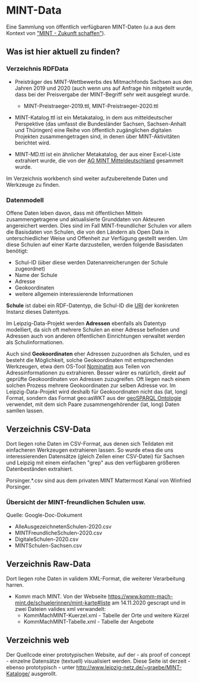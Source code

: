 # MINT-Data

Eine Sammlung von öffentlich verfügbaren MINT-Daten (u.a aus dem Kontext von
["MINT - Zukunft schaffen"](https://mintzukunftschaffen.de/)).

## Was ist hier aktuell zu finden?

### Verzeichnis RDFData

* Preisträger des MINT-Wettbewerbs des Mitmachfonds Sachsen aus den Jahren
  2019 und 2020 (auch wenn uns auf Anfrage hin mitgeteilt wurde, dass bei der
  Preisvergabe der MINT-Begriff sehr weit ausgelegt wurde.
  * MINT-Preistraeger-2019.ttl,  MINT-Preistraeger-2020.ttl

* MINT-Katalog.ttl ist ein Metakatalog, in dem aus mitteldeutscher Perspektive
  (das umfasst die Bundesländer Sachsen, Sachsen-Anhalt und Thüringen) eine
  Reihe von öffentlich zugänglichen digitalen Projekten zusammengetragen sind,
  in denen über MINT-Aktivitäten berichtet wird.

* MINT-MD.ttl ist ein ähnlicher Metakatalog, der aus einer Excel-Liste
  extrahiert wurde, die von der [AG MINT
  Mitteldeutschland](http://www.leipzig-netz.de/index.php/MINT.Mitteldeutschland) gesammelt wurde.

Im Verzeichnis workbench sind weiter aufzubereitende Daten und Werkzeuge zu
finden.

### Datenmodell

Offene Daten leben davon, dass mit öffentlichen Mitteln zusammengetragene und
aktualisierte Grunddaten von Akteuren angereichert werden.  Dies sind im Fall
MINT-freundlicher Schulen vor allem die Basisdaten von Schulen, die von den
Ländern als Open Data in unterschiedlicher Weise und Offenheit zur Verfügung
gestellt werden.  Um diese Schulen auf einer Karte darzustellen, werden
folgende Basisdaten benötigt:
* Schul-ID (über diese werden Datenanreicherungen der Schule zugeordnet)
* Name der Schule
* Adresse
* Geokoordinaten
* weitere allgemein interessierende Informationen

__Schule__ ist dabei ein RDF-Datentyp, die Schul-ID die
[URI](https://de.wikipedia.org/wiki/Uniform_Resource_Identifier) der konkreten
Instanz dieses Datentyps.  

Im Leipzig-Data-Projekt werden __Adressen__ ebenfalls als Datentyp modelliert,
da sich oft mehrere Schulen an einer Adresse befinden und Adressen auch von
anderen öffentlichen Einrichtungen verwaltet werden als Schulinformationen.

Auch sind __Geokoordinaten__ eher Adressen zuzuordnen als Schulen, und es
besteht die Möglichkeit, solche Geokoordinaten mit entsprechenden Werkzeugen,
etwa dem OS-Tool [Nominatim](https://wiki.openstreetmap.org/wiki/Nominatim)
aus Teilen von Adressinformationen zu extrahieren.  Besser wärer es natürlich,
direkt auf geprüfte Geokoordinaten von Adressen zuzugreifen.  Oft liegen nach
einem solchen Prozess mehrere Geokoordinaten zur selben Adresse vor.  Im
Leipzig-Data-Projekt wird deshalb für Geokoordinaten nicht das (lat, long)
Format, sondern das Format geo:asWKT aus der [geoSPARQL
Ontologie](https://en.wikipedia.org/wiki/OGC_GeoSPARQL) verwendet, mit dem
sich Paare zusammengehörender (lat, long) Daten samllen lassen.

## Verzeichnis CSV-Data

Dort liegen rohe Daten im CSV-Format, aus denen sich Teildaten mit einfacheren
Werkzeugen extrahieren lassen. So wurde etwa die uns interessierenden
Datensätze (gleich Zeilen einer CSV-Datei) für Sachsen und Leipzig mit einem
einfachen "grep" aus den verfügbaren größeren Datenbeständen extrahiert. 

Porsinger.*.csv sind aus dem privaten MINT Mattermost Kanal von Winfried
Porsinger.

### Übersicht der MINT-freundlichen Schulen usw.

Quelle: Google-Doc-Dokument

* AlleAusgezeichnetenSchulen-2020.csv
* MINTFreundlicheSchulen-2020.csv
* DigitaleSchulen-2020.csv
* MINTSchulen-Sachsen.csv

## Verzeichnis Raw-Data

Dort liegen rohe Daten in validem XML-Format, die weiterer Verarbeitung
harren.

* Komm mach MINT. Von der Webseite
  <https://www.komm-mach-mint.de/schuelerinnen/mint-karte#liste> am 14.11.2020
  gescrapt und in zwei Dateien valides xml verwandelt:
  * KommMachMINT-Kuerzel.xml - Tabelle der Orte und weitere Kürzel
  * KommMachMINT-Tabelle.xml - Tabelle der Angebote

## Verzeichnis web

Der Quellcode einer prototypischen Website, auf der - als proof of concept -
einzelne Datensätze (textuell) visualisiert werden. Diese Seite ist derzeit -
ebenso prototypisch - unter
<http://www.leipzig-netz.de/~graebe/MINT-Kataloge/> ausgerollt.

